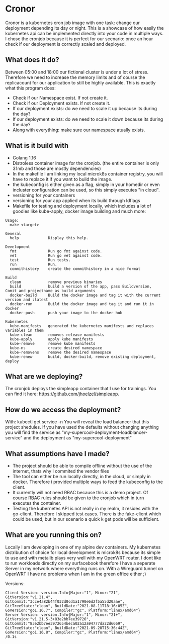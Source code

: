 # Cronor

Cronor is a kubernetes cron job image with one task: change our deployment depending its day or night.
This is a showcase of how easily the kubernetes api can be implemented directly into your code in multiple ways.
I chose the cronjob because it is perfect for our scenario: once an hour check if our deployment is correctly scaled and deployed.

## What does it do?

Between 05:00 and 18:00 our fictional cluster is under a lot of stress. Therefore we need to increase the memory limits and of course the replicacount for our application to still be highly available.
This is exactly what this program does:

- Check if our Namespace exist. If not create it.
- Check if our Deployment exists. If not create it.
- If our deployment exists: do we need to scale it up because its during the day?
- If our deployment exists: do we need to scale it down because its during the day?
- Along with everything: make sure our namespace atually exists.

## What is it build with

- Golang 1.16
- Distroless container image for the cronjob. (the entire container is only 31mb and those are mostly dependencies)
- In the makefile I am linking my local microk8s container registry, you will have to replace it if you want to build the image.
- the kubeconfig is either given as a flag, simply in your homedir or even incluster configuration can be used, so this simply executes "in cloud".
- versioning for your containers
- versioning for your app applied when its build through ldflags
- Makefile for testing and deployment locally, which includes a lot of goodies like kube-apply, docker image building and much more:

```
Usage:
  make <target>

General
  help             Display this help.

Development
  fmt              Run go fmt against code.
  vet              Run go vet against code.
  test             Run tests.
  run              Run.
  commithistory    create the commithistory in a nice format

Build
  clean            remove previous binaries
  build            build a version of the app, pass Buildversion, Comit and projectname as build arguments
  docker-build     Build the docker image and tag it with the current version and :latest
  docker-run       Build the docker image and tag it and run it in docker
  docker-push      push your image to the docker hub

Kubernetes
  kube-manifests   generated the kubernetes manifests and replaces variables in them
  kube-clean       removes release manifests
  kube-apply       apply kube manifests
  kube-remove      remove kube manifests
  kube-ns          create desired namespace
  kube-removens    remove the desired namespace
  kube-renew       build, docker-build, remove existing deployment, deploy  
  ```

## What are we deploying?

The cronjob deploys the simpleapp container that I use for trainings. You can find it here: <https://github.com/jhoelzel/simpleapp>.

## How do we access the deployment?

With:
kubectl get service -n <yournamespace>
You will reveal the load balancer that this project shedules.
If you have used the defaults without changing anything you will find the service as "my-supercool-deployment-loadblancer-service" and the deployment as "my-supercool-deployment"

## What assumptions have I made?

- The project should be able to compile offline without the use of the internet, thats why I commited the vendor files
- The tool can either be run locally directly, in the cloud, or simply in docker. Therefore i provided multiple ways to feed the kubeconfig to the client.
- It currently will not need RBAC because this is a demo project. Of course RBAC rules should be given to the cronjob which in turn executes the container.
- Testing the kubernetes API is not really in my realm, it resides with the go-client. Therefore I skipped test cases. There is the fake-client which could be used, but in our scenario a quick k get pods will be sufficient.

## What are you running this on?

Locally I am developing in one of my alpine dev containers.
My kubernetes distribution of choice for local development is microk8s because its simple to use and with metallb plays very well with my OpenWRT router.
I dont like to run workloads directly on my surfacebook therefore I have a seperate Server in my network where everything runs on. With a Wireguard tunnel on OpenWRT I have no problems when I am in the green office either ;)

Versions:
```
Client Version: version.Info{Major:"1", Minor:"21", GitVersion:"v1.21.4", GitCommit:"3cce4a82b44f032d0cd1a1790e6d2f5a55d20aae", GitTreeState:"clean", BuildDate:"2021-08-11T18:16:05Z", GoVersion:"go1.16.7", Compiler:"gc", Platform:"linux/amd64"}
Server Version: version.Info{Major:"1", Minor:"21+", GitVersion:"v1.21.5-3+83e2bb7ee39726", GitCommit:"83e2bb7ee3972654beca02a12a94777da22d6669", GitTreeState:"clean", BuildDate:"2021-09-28T15:36:44Z", GoVersion:"go1.16.8", Compiler:"gc", Platform:"linux/amd64"}                                                                                                                                                                                                   /0.1s
   ```
